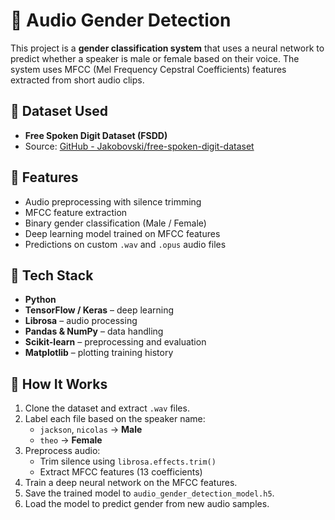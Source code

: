 # 🎤 Audio Gender Detection

This project is a **gender classification system** that uses a neural network to predict whether a speaker is male or female based on their voice. The system uses MFCC (Mel Frequency Cepstral Coefficients) features extracted from short audio clips.

## 📁 Dataset Used

- **Free Spoken Digit Dataset (FSDD)**
- Source: [GitHub - Jakobovski/free-spoken-digit-dataset](https://github.com/Jakobovski/free-spoken-digit-dataset)

## 🚀 Features

- Audio preprocessing with silence trimming
- MFCC feature extraction
- Binary gender classification (Male / Female)
- Deep learning model trained on MFCC features
- Predictions on custom `.wav` and `.opus` audio files

## 🧠 Tech Stack

- **Python**
- **TensorFlow / Keras** – deep learning
- **Librosa** – audio processing
- **Pandas & NumPy** – data handling
- **Scikit-learn** – preprocessing and evaluation
- **Matplotlib** – plotting training history

## 📌 How It Works

1. Clone the dataset and extract `.wav` files.
2. Label each file based on the speaker name:
   - `jackson`, `nicolas` → **Male**
   - `theo` → **Female**
3. Preprocess audio:
   - Trim silence using `librosa.effects.trim()`
   - Extract MFCC features (13 coefficients)
4. Train a deep neural network on the MFCC features.
5. Save the trained model to `audio_gender_detection_model.h5`.
6. Load the model to predict gender from new audio samples.

